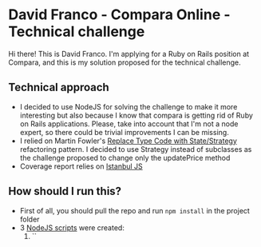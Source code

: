 # David Franco - Compara Online - Technical challenge

Hi there! This is David Franco. I'm applying for a Ruby on Rails position at Compara, and this is my solution proposed for the technical challenge.

## Technical approach
- I decided to use NodeJS for solving  the challenge to make it more interesting but also because I know that compara is getting rid of Ruby on Rails applications. Please, take into account that I'm not a node expert, so there could be trivial improvements I can be missing.
- I relied on Martin Fowler's [Replace Type Code with State/Strategy](https://refactoring.com/catalog/replaceTypeCodeWithSubclasses.html) refactoring pattern. I decided to use Strategy instead of subclasses as the challenge proposed to change only the updatePrice method
- Coverage report relies on [Istanbul JS](https://istanbul.js.org/)


## How should I run this?
- First of all, you should pull the repo and run `npm install` in the project folder
- 3 [NodeJS scripts](https://docs.npmjs.com/cli/v6/using-npm/scripts) were created:
  1. ``